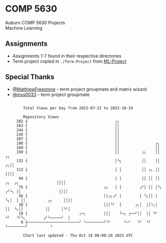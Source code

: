# COMP 5630
Auburn COMP 5630 Projects  
Machine Learning

## Assignments
- Assignments 1-7 found in their respective directories
- Term project copied in `./Term-Project` from [ML-Project](https://github.com/wumphlett/ML-Project)

## Special Thanks
- [@MatthewFreestone](https://github.com/MatthewFreestone) - term project groupmate and matrix wizard
- [@mss0033](https://github.com/mss0033) - term project groupmate

```

        Total Views per Day from 2023-07-22 to 2023-10-19

        Repository Views
     282 ┼                                       ╭╮
     263 ┤                                       ││
     244 ┤                                       ││
     226 ┤                                       ││
     207 ┤                                       ││
     188 ┤                                       ││                ╭╮
     169 ┤                                       ││                ││
     150 ┤                                       ││          ╭╮    ││                            ╭╮
     132 ┤                                       │╰╮         ││    ││                          ╭╮││
     113 ┤                                       │ │         ││ ╭╮ ││                          ││││
      94 ┤                                       │ │         ││ ││ ││   ╭╮  ╭╮                 ││││
      75 ┤                                  ╭╮   │ │        ╭╯│ ││ │╰╮ ╭╯╰╮ ││                 ││││
      56 ┤                                  ││╭╮╭╯ │        │ ╰╮││ │ ╰╮│  │ ││          ╭╮     ││││
      38 ┤                                  │││╰╯  │      ╭╮│  ││╰╮│  ││  ╰╮││          ││     │╰╯│
      19 ┤                       ╭─╮        │││    ╰─╮ ╭──╯││  ││ ╰╯  ╰╯   ╰╯╰╮        ╭╯╰─────╯  │
       0 ┼───────────────────────╯ ╰────────╯╰╯      ╰─╯   ╰╯  ╰╯             ╰────────╯          ╰

        Chart last updated - Thu Oct 19 00:00:28 2023 UTC
        
```
